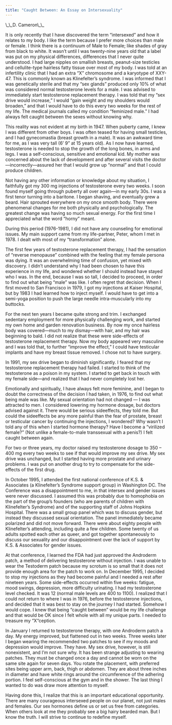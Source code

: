 ```yaml
---
title: "Caught Between: An Essay on Intersexuality"
---
```


<p>\_\_D. Cameron\_\_  </p>

<p>It is only recently that I have discovered the term &#8220;intersexed&#8221; and how it relates to my body. I like the term because I prefer more choices than male or female. I think there is a continuum of Male to Female; like shades of gray from black to white. It wasn&#8217;t until I was twenty-nine years old that a label was put on my physical differences, differences that I never quite understood. I had large nipples on smallish breasts, peanut-size testicles and cellulite-type hairless fatty tissue over most of my body. I was told at an infertility clinic that I had an extra &#8220;X&#8221; chromosome and a karyotype of <span class="caps">XXY</span>-47. This is commonly known as Klinefelter&#8217;s syndrome. I was informed that I was genetically sterile and that my &#8220;sex glands&#8221; produced only 10% of what was considered normal testosterone levels for a male. I was advised to immediately start testosterone replacement therapy. I was told that my &#8220;sex drive would increase,&#8221; I would &#8220;gain weight and my shoulders would broaden,&#8221; and that I would have to do this every two weeks for the rest of my life. The medical journals called my condition &#8220;feminized male.&#8221; I had always felt caught between the sexes without knowing why.  </p>

<p>This reality was not evident at my birth in 1947. When puberty came, I knew I was different from other boys. I was often teased for having small testicles, and I had gynecomastia (breast growth in a male). It was an awkward time for me, as I was very tall (6&#8217; 9&#8221; at 15 years old). As I now have learned, testosterone is needed to stop the growth of the long bones, in arms and legs. I was a self-conscious, sensitive and emotional kid. My mother was concerned about the lack of development and after several visits the doctor&#8212;incorrectly&#8212;assured her that I would grow up &#8220;normal&#8221; and that I could produce children.  </p>

<p>Not having any other information or knowledge about my situation, I faithfully got my 300 mg injections of testosterone every two weeks. I soon found myself going through puberty all over again&#8212;in my early 30s. I was a first tenor turning into a baritone. I began shaving, and eventually grew a beard. Hair sprouted everywhere on my once smooth body. There were phenomenal changes for me both physically and psychologically. The greatest change was having so much sexual energy. For the first time I appreciated what the word &#8220;horny&#8221; meant.  </p>

<p>During this period (1976-1981), I did not have any counseling for emotional issues. My main support came from my life-partner, Peter, whom I met in 1978. I dealt with most of my &#8220;transformation&#8221; alone.  </p>

<p>The first few years of testosterone replacement therapy, I had the sensation of &#8220;reverse menopause&#8221; combined with the feeling that my female persona was dying. It was an overwhelming time of confusion, yet mixed with discovery. I didn&#8217;t understand why I had been chosen to have this experience in my life, and wondered whether I should instead have stayed who I was. In the end, because I was so tall, I decided to proceed, in order to find out what being &#8220;male&#8221; was like. I often regret that decision. When I first moved to San Francisco in 1979, I got my injections at Kaiser Hospital, but by 1983 I had learned how to inject myself. I would have to get into a semi-yoga position to push the large needle intra-muscularly into my buttocks.  </p>

<p>For the next ten years I became quite strong and trim. I exchanged sedentary employment for more physically challenging work, and started my own home and garden renovation business. By now my once hairless body was covered&#8212;much to my dismay&#8212;with hair, and my hair was beginning to bald. I did not realize that these were side-effects of testosterone replacement therapy. Now my body appeared very masculine and I was told that, to further &#8220;improve the effect,&#8221; I could have testicular implants and have my breast tissue removed. I chose not to have surgery.  </p>

<p>In 1991, my sex drive began to diminish significantly. I feared that my testosterone replacement therapy had failed. I started to think of the testosterone as a poison in my system. I started to get back in touch with my female side&#8212;and realized that I had never completely lost her.  </p>

<p>Emotionally and spiritually, I have always felt more feminine, and I began to doubt the correctness of the decision I had taken, in 1976, to find out what being male was like. My sexual orientation had not changed &#8212; I was attracted to men. I considered lowering my hormone dosage, but doctors advised against it. There would be serious sideeffects, they told me. But could the sideeffects be any more painful than the fear of prostate, breast or testicular cancer by continuing the injections, I wondered? Why wasn&#8217;t I told any of this when I started hormone therapy? Have I become a &#8220;virilized female?&#8221; (Not unlike a female-to-male transsexual with a penis?) I felt caught between again.  </p>

<p>For two or three years, my doctor raised my testosterone dosage to 350 &#8211; 400 mg every two weeks to see if that would improve my sex drive. My sex drive was unchanged, but I started having more prostate and urinary problems. I was put on another drug to try to compensate for the side-effects of the first drug.  </p>

<p>In October 1995, I attended the first national conference of K.S. &amp; Associates (a Klinefelter&#8217;s Syndrome support group) in Washington DC. The Conference was a disappointment to me, in that intersex and gender issues were never discussed. I assumed this was probably due to homophobia on the part of the group&#8217;s founders (who are parents of children with Klinefelter&#8217;s Syndrome) and of the supporting staff of Johns Hopkins Hospital. There was a small group panel which was to discuss gender, but instead they discussed sexual orientation. The panel immediately became polarized and did not move forward. There were about eighty people with Klinefelter&#8217;s attending, including quite a few children. Some twenty of us adults spotted each other as queer, and got together spontaneously to discuss our sexuality and our disappointment over the lack of support by K.S. &amp; Associates for gender issues.  </p>

<p>At that conference, I learned the <span class="caps">FDA</span> had just approved the Androderm patch, a method of delivering testosterone without injection. I was unable to wear the Testoderm patch because my scrotum is so small that it does not provide enough area for the patch to work on. In December 1995, I decided to stop my injections as they had become painful and I needed a rest after nineteen years. Some side-effects occurred within five weeks: fatigue, mood swings, depression, more difficulty urinating. I had my testosterone level checked. It was 12 (normal male levels are 400 to 1100). I realized that I could not return to where I was in 1976, before the testosterone injections, and decided that it was best to stay on the journey I had started. Somehow I would cope. I knew that being &#8220;caught between&#8221; would be my life challenge and that would be OK since I felt whole with all my unique parts. I needed to treasure my &#8220;X&#8220;ception.  </p>

<p>In January I returned to testosterone therapy, with one Androderm patch a day. My energy improved, but flattened out in two weeks. Three weeks later I began wearing the recommended two patches to see if my moods and depression would improve. They have. My sex drive, however, is still nonexistent, and I&#8217;m not sure why. It has been strange adjusting to wearing patches. They must be changed once a day and cannot be worn on the same site again for seven days. You rotate the placement, with preferred sites being upper arm, back, thigh or abdomen. They are about three inches in diameter and have white rings around the circumference of the adhering portion. I feel self-conscious at the gym and in the shower. The last thing I wanted to do was draw more attention to myself.  </p>

<p>Having done this, I realize that this is an important educational opportunity. There are many courageous intersexed people on our planet, not just males and females. Our sex hormones define us or set us free from categories. When others look at me they probably see a big hairy bearded man. But I know the truth. I will strive to continue to redefine myself.</p>